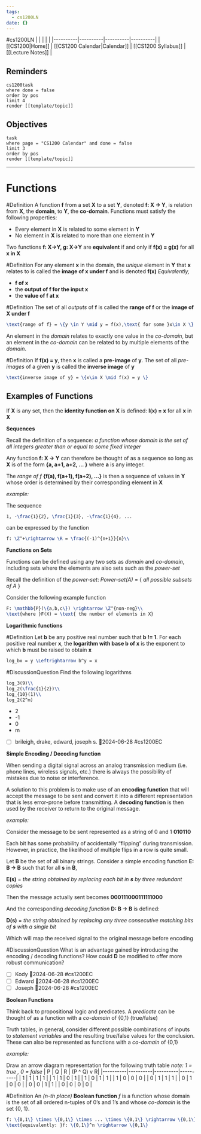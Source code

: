 ```yaml
---
tags:
  - cs1200LN
date: {}
---
```

#cs1200LN
|  |  |  |  |
|----------|----------|----------|----------|
| [[CS1200|Home]] | [[CS1200 Calendar|Calendar]] | [[CS1200 Syllabus]] | [[Lecture Notes]] |


## Reminders

```query
cs1200task
where done = false
order by pos
limit 4
render [[template/topic]]
```

## Objectives

```query
task
where page = "CS1200 Calendar" and done = false
limit 3
order by pos
render [[template/topic]]
```
---

# Functions

#Definition A function **f** from a set **X** to a set **Y**, denoted **f: X -> Y**, is relation from **X**, the **domain**, to **Y**, the **co-domain**. Functions must satisfy the following properties:
* Every element in **X** is related to some element in **Y**
* No element in **X** is related to more than one element in **Y**

Two functions **f: X->Y, g: X->Y** are **equivalent** if and only if **f(x) = g(x)** for all **x in X**

#Definition For any element **x** in the domain, the _unique_ element in **Y** that **x** relates to is called the **image of x under f** and is denoted **f(x)**
_Equivalently,_
* **f of x**
* the **output of f for the input x**
* the **value of f at x**

#Definition The set of all _outputs_ of **f** is called the **range of f** or the **image of X under f**
```latex
\text{range of f} = \{y \in Y \mid y = f(x),\text{ for some }x\in X \}
```

An element in the _domain_ relates to exactly one value in the _co-domain_, but an element in the _co-domain_ can be related to by multiple elements of the _domain_.

#Definition If **f(x) = y**, then **x** is called a **pre-image** of **y**. The set of all _pre-images_ of a given **y** is called the **inverse image** of **y**
```latex
\text{inverse image of y} = \{x\in X \mid f(x) = y \}
```

## Examples of Functions

If **X** is any set, then the **identity function on X** is defined: 
  **I(x) = x** for all **x** in **X**

**Sequences**

Recall the definition of a sequence: _a function whose domain is the set of all integers greater than or equal to some fixed integer_

Any function **f: X -> Y** can therefore be thought of as a sequence so long as **X** is of the form **{a, a+1, a+2, ... }** where **a** is any integer.

The _range of f_ **{f(a), f(a+1), f(a+2), ...}** is then a sequence of values in **Y** whose order is determined by their corresponding element in **X**

_example:_

The sequence
```latex
1, -\frac{1}{2}, \frac{1}{3}, -\frac{1}{4}, ...
```

can be expressed by the function
```latex
f: \Z^+\rightarrow \R = \frac{(-1)^{n+1}}{n}\\
```


**Functions on Sets**

Functions can be defined using any two sets as _domain_ and _co-domain_, including sets where the elements are also sets such as the _power-set_

Recall the definition of the _power-set_: 
  _Power-set(A)_ = { _all possible subsets of A_ }

Consider the following example function
```latex
F: \mathbb{P}(\{a,b,c\}) \rightarrow \Z^{non-neg}\\
\text{where }F(X) = \text{ the number of elements in X}
```

**Logarithmic functions**

#Definition Let **b** be any positive real number such that **b != 1**. For each positive real number **x**, the **logarithm with base b of x** is the exponent to which **b** must be raised to obtain **x**
```latex
log_bx = y \Leftrightarrow b^y = x
```

#DiscussionQuestion Find the following logarithms
```latex
log_3(9)\\
log_2(\frac{1}{2})\\
log_{10}(1)\\
log_2(2^m)
```

* 2
* -1
* 0
* m

* [ ] brileigh, drake, edward, joseph s.  📅2024-06-28 #cs1200EC


**Simple Encoding / Decoding function**

When sending a digital signal across an analog transmission medium (i.e. phone lines, wireless signals, etc.) there is always the possibility of mistakes due to noise or interference.

A solution to this problem is to make use of an **encoding function** that will accept the message to be sent and convert it into a different representation that is less error-prone before transmitting. A **decoding function** is then used by the receiver to return to the original message.

_example:_

Consider the message to be sent represented as a string of 0 and 1
      **010110**

Each bit has some probability of accidentally “flipping” during transmission. However, in practice, the likelihood of multiple flips in a row is quite small.

Let **B** be the set of all binary strings. Consider a simple encoding function **E: B -> B** such that for all **s** in **B**,

  **E(s)** = _the string obtained by replacing each bit in **s** by three redundant copies_

Then the message actually sent becomes 
      **000111000111111000**

And the corresponding _decoding function_ **D: B -> B** is defined:

  **D(s)** = _the string obtained by replacing any three consecutive matching bits of **s** with a single bit_

Which will map the received signal to the original message before encoding

#DiscussionQuestion What is an advantage gained by introducing the encoding / decoding functions? How could **D** be modified to offer more robust communication?

* [ ] Kody  📅2024-06-28 #cs1200EC
* [ ] Edward  📅2024-06-28 #cs1200EC
* [ ] Joseph  📅2024-06-28 #cs1200EC

**Boolean Functions**

Think back to propositional logic and predicates. A _predicate_ can be thought of as a function with a _co-domain_ of {0,1} (true/false)

Truth tables, in general, consider different possible combinations of inputs to _statement variables_ and the resulting true/false values for the conclusion. These can also be represented as functions with a _co-domain_ of {0,1}

_example:_

Draw an arrow diagram representation for the following truth table 
_note: 1 = true , 0 = false_
| P | Q | R | (P ^ Q) v R|
|----------|----------|----------|----------|
| 1 | 1 | 1 | 1 |
| 1 | 1 | 0 | 1 |
| 1 | 0 | 1 | 1 |
| 1 | 0 | 0 | 0 |
| 0 | 1 | 1 | 1 |
| 0 | 1 | 0 | 0 |
| 0 | 0 | 1 | 1 |
| 0 | 0 | 0 | 0 |

#Definition An _(n-th place)_ **Boolean function** _f_ is a function whose domain is the set of all ordered n-tuples of 0’s and 1’s and whose _co-domain_ is the set {0, 1}. 
```latex
f: \{0,1\} \times \{0,1\} \times ... \times \{0,1\} \rightarrow \{0,1\}\\
\text{equivalently: }f: \{0,1\}^n \rightarrow \{0,1\}
```
